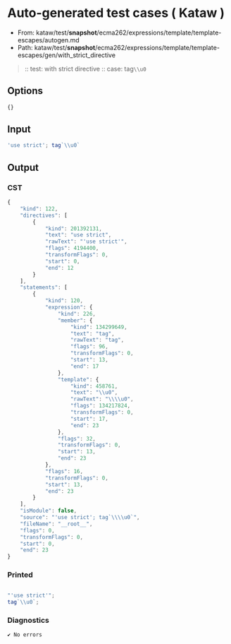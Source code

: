 # Auto-generated test cases ( Kataw )
- From: kataw/test/__snapshot__/ecma262/expressions/template/template-escapes/autogen.md
- Path: kataw/test/__snapshot__/ecma262/expressions/template/template-escapes/gen/with_strict_directive
> :: test: with strict directive
> :: case: tag`\\u0`
## Options

`````js
{}
`````
## Input

`````js
'use strict'; tag`\\u0`
`````
## Output

### CST

```javascript
{
    "kind": 122,
    "directives": [
        {
            "kind": 201392131,
            "text": "use strict",
            "rawText": "'use strict'",
            "flags": 4194400,
            "transformFlags": 0,
            "start": 0,
            "end": 12
        }
    ],
    "statements": [
        {
            "kind": 120,
            "expression": {
                "kind": 226,
                "member": {
                    "kind": 134299649,
                    "text": "tag",
                    "rawText": "tag",
                    "flags": 96,
                    "transformFlags": 0,
                    "start": 13,
                    "end": 17
                },
                "template": {
                    "kind": 458761,
                    "text": "\\u0",
                    "rawText": "\\\\u0",
                    "flags": 134217824,
                    "transformFlags": 0,
                    "start": 17,
                    "end": 23
                },
                "flags": 32,
                "transformFlags": 0,
                "start": 13,
                "end": 23
            },
            "flags": 16,
            "transformFlags": 0,
            "start": 13,
            "end": 23
        }
    ],
    "isModule": false,
    "source": "'use strict'; tag`\\\\u0`",
    "fileName": "__root__",
    "flags": 0,
    "transformFlags": 0,
    "start": 0,
    "end": 23
}
```

### Printed

```javascript

"'use strict'";
tag`\\u0`;
```

### Diagnostics

```javascript
✔ No errors
```

